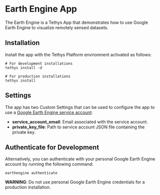 # Earth Engine App

The Earth Engine is a Tethys App that demonstrates how to use Google Earth Engine to visualize remotely sensed datasets.

## Installation

Install the app with the Tethys Platform environment activated as follows:

```
# For development installations
tethys install -d

# For production installations
tethys install
```

## Settings

The app has two Custom Settings that can be used to configure the app to use a [Google Earth Engine service account](https://developers.google.com/earth-engine/service_account):

* **service_account_email**: Email associated with the service account.
* **private_key_file**: Path to service account JSON file containing the private key.

## Authenticate for Development

Alternatively, you can authenticate with your personal Google Earth Engine account by running the following command:

```
earthengine authenticate
```

**WARNING**: Do not use personal Google Earth Engine credentials for a production installation.